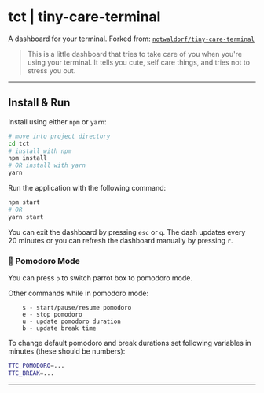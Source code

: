 
# tct | tiny-care-terminal

A dashboard for your terminal. Forked from: [`notwaldorf/tiny-care-terminal`](https://github.com/notwaldorf/tiny-care-terminal)

> This is a little dashboard that tries to take care of you when you're using your terminal. It tells you cute, self care things, and tries not to stress you out.

----

## Install & Run

Install using either `npm` or `yarn`:

```bash
# move into project directory
cd tct
# install with npm
npm install
# OR install with yarn
yarn
```

Run the application with the following command:

```bash
npm start
# OR
yarn start
```
You can exit the dashboard by pressing `esc` or `q`. The dash updates every 20 minutes or you can refresh the dashboard manually by pressing `r`.  

### 🍅 Pomodoro Mode

You can press `p` to switch parrot box to pomodoro mode.

Other commands while in pomodoro mode:

```
    s - start/pause/resume pomodoro
    e - stop pomodoro
    u - update pomodoro duration
    b - update break time
```

To change default pomodoro and break durations set following variables in minutes (these should be numbers):

```sh
TTC_POMODORO=...
TTC_BREAK=...
```

----
